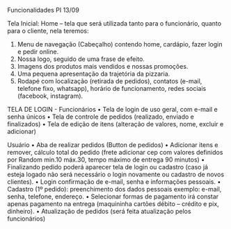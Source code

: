 Funcionalidades PI 13/09

Tela Inicial:
Home – tela que será utilizada tanto para o funcionário, quanto para o cliente, nela teremos:
1.	Menu de navegação (Cabeçalho) contendo home, cardápio, fazer login e pedir online.
2.	Nossa logo, seguido de uma frase de efeito.
3.	Imagens dos produtos mais vendidos e nossas promoções.
4.	Uma pequena apresentação da trajetória da pizzaria.
5.	Rodapé com localização (retirada de pedidos), contatos (e-mail, telefone fixo, whatsapp), horário de funcionamento, redes sociais (facebook, instagram).

TELA DE LOGIN - Funcionários
•	Tela de login de uso geral, com e-mail e senha únicos
•	Tela de controle de pedidos (realizado, enviado e finalizados)
•	Tela de edição de itens (alteração de valores, nome, excluir e adicionar)

Usuário
•	Aba de realizar pedidos (Button de pedidos)
•	Adicionar itens e remover, cálculo total do pedido (frete adicionar cep com valores definidos por Random min.10 máx.30, tempo máximo de entrega 90 minutos)
•	Finalizando pedido poderá aparecer tela de login ou cadastro (caso já esteja logado não será necessário o login novamente ou cadastro de novos clientes).
•	Login confirmação de e-mail, senha e informações pessoais.
•	Cadastro  (1º pedido): preenchimento dos dados pessoais exemplo: e-mail, senha, telefone, endereço.
•	Selecionar formas de pagamento irá constar apenas pagamento na entrega (maquininha cartões débito – crédito e pix, dinheiro).
•	Atualização de pedidos (será feita atualização pelos funcionários)

